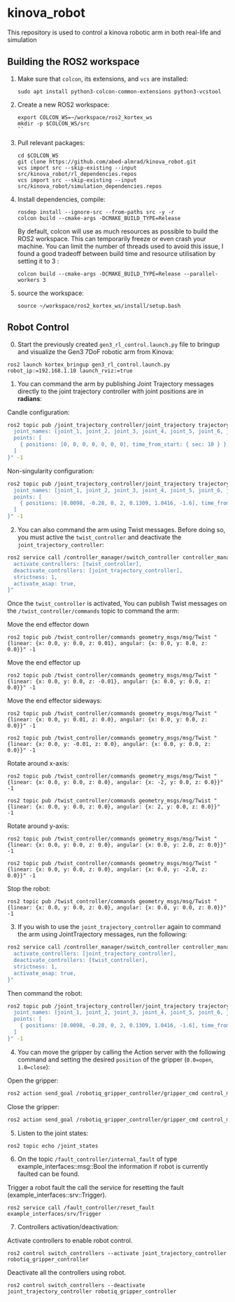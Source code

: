 # kinova_robot
This repository is used to control a kinova robotic arm in both real-life and simulation

## Building the ROS2 workspace
1. Make sure that `colcon`, its extensions, and `vcs` are installed:
   ```
   sudo apt install python3-colcon-common-extensions python3-vcstool
   ```

2. Create a new ROS2 workspace:
   ```
   export COLCON_WS=~/workspace/ros2_kortex_ws
   mkdir -p $COLCON_WS/src
   ``

3. Pull relevant packages:
   ```
   cd $COLCON_WS
   git clone https://github.com/abed-almrad/kinova_robot.git
   vcs import src --skip-existing --input src/kinova_robot/rl_dependencies.repos
   vcs import src --skip-existing --input src/kinova_robot/simulation_dependencies.repos
   ```

4. Install dependencies, compile:
   ```
   rosdep install --ignore-src --from-paths src -y -r
   colcon build --cmake-args -DCMAKE_BUILD_TYPE=Release
   ```
   By default, colcon will use as much resources as possible to build the ROS2 workspace. This can temporarily freeze or even crash your machine. You can limit the number of threads used to avoid this issue, I found a good tradeoff between build time and resource utilisation by setting it to 3 :
   ```
   colcon build --cmake-args -DCMAKE_BUILD_TYPE=Release --parallel-workers 3
   ```

5. source the workspace:
   ``` 
   source ~/workspace/ros2_kortex_ws/install/setup.bash
   ```

## Robot Control

0. Start the previously created `gen3_rl_control.launch.py` file to bringup and visualize the Gen3 7DoF robotic arm from Kinova:

```
ros2 launch kortex_bringup gen3_rl_control.launch.py robot_ip:=192.168.1.10 launch_rviz:=true
```

1. You can command the arm by publishing Joint Trajectory messages directly to the joint trajectory controller with joint positions are in **radians**:

Candle configuration:

```bash
ros2 topic pub /joint_trajectory_controller/joint_trajectory trajectory_msgs/JointTrajectory "{
  joint_names: [joint_1, joint_2, joint_3, joint_4, joint_5, joint_6, joint_7],
  points: [
    { positions: [0, 0, 0, 0, 0, 0, 0], time_from_start: { sec: 10 } },
  ]
}" -1
```

Non-singularity configuration:

```bash
ros2 topic pub /joint_trajectory_controller/joint_trajectory trajectory_msgs/JointTrajectory "{
  joint_names: [joint_1, joint_2, joint_3, joint_4, joint_5, joint_6, joint_7],
  points: [
    { positions: [0.0098, -0.28, 0, 2, 0.1309, 1.0416, -1.6], time_from_start: { sec: 10 } },
  ]
}" -1
```

2. You can also command the arm using Twist messages. Before doing so, you must active the `twist_controller` and deactivate the `joint_trajectory_controller`:
```bash
ros2 service call /controller_manager/switch_controller controller_manager_msgs/srv/SwitchController "{
  activate_controllers: [twist_controller],
  deactivate_controllers: [joint_trajectory_controller],
  strictness: 1,
  activate_asap: true,
}"
```
Once the `twist_controller` is activated, You can publish Twist messages on the `/twist_controller/commands` topic to command the arm:

Move the end effector down

```
ros2 topic pub /twist_controller/commands geometry_msgs/msg/Twist "{linear: {x: 0.0, y: 0.0, z: 0.01}, angular: {x: 0.0, y: 0.0, z: 0.0}}" -1
```
Move the end effector up
```
ros2 topic pub /twist_controller/commands geometry_msgs/msg/Twist "{linear: {x: 0.0, y: 0.0, z: -0.01}, angular: {x: 0.0, y: 0.0, z: 0.0}}" -1
```

Move the end effector sideways:
```
ros2 topic pub /twist_controller/commands geometry_msgs/msg/Twist "{linear: {x: 0.0, y: 0.01, z: 0.0}, angular: {x: 0.0, y: 0.0, z: 0.0}}" -1
```

```
ros2 topic pub /twist_controller/commands geometry_msgs/msg/Twist "{linear: {x: 0.0, y: -0.01, z: 0.0}, angular: {x: 0.0, y: 0.0, z: 0.0}}" -1
```

Rotate around x-axis:
```
ros2 topic pub /twist_controller/commands geometry_msgs/msg/Twist "{linear: {x: 0.0, y: 0.0, z: 0.0}, angular: {x: -2, y: 0.0, z: 0.0}}" -1
```

```
ros2 topic pub /twist_controller/commands geometry_msgs/msg/Twist "{linear: {x: 0.0, y: 0.0, z: 0.0}, angular: {x: 2, y: 0.0, z: 0.0}}" -1
```

Rotate around y-axis:
```
ros2 topic pub /twist_controller/commands geometry_msgs/msg/Twist "{linear: {x: 0.0, y: 0.0, z: 0.0}, angular: {x: 0.0, y: 2.0, z: 0.0}}" -1
```

```
ros2 topic pub /twist_controller/commands geometry_msgs/msg/Twist "{linear: {x: 0.0, y: 0.0, z: 0.0}, angular: {x: 0.0, y: -2.0, z: 0.0}}" -1
```

Stop the robot:
```
ros2 topic pub /twist_controller/commands geometry_msgs/msg/Twist "{linear: {x: 0.0, y: 0.0, z: 0.0}, angular: {x: 0.0, y: 0.0, z: 0.0}}" -1
```

3. If you wish to use the `joint_trajectory_controller` again to command the arm using JointTrajectory messages, run the following:
```bash
ros2 service call /controller_manager/switch_controller controller_manager_msgs/srv/SwitchController "{
  activate_controllers: [joint_trajectory_controller],
  deactivate_controllers: [twist_controller],
  strictness: 1,
  activate_asap: true,
}"
```

Then command the robot:

```bash
ros2 topic pub /joint_trajectory_controller/joint_trajectory trajectory_msgs/JointTrajectory "{
  joint_names: [joint_1, joint_2, joint_3, joint_4, joint_5, joint_6, joint_7],
  points: [
    { positions: [0.0098, -0.28, 0, 2, 0.1309, 1.0416, -1.6], time_from_start: { sec: 10 } },
  ]
}" -1
```

4. You can move the gripper by calling the Action server with the following command and setting the desired `position` of the gripper (`0.0=open`, `1.0=close`):

Open the gripper:

```bash
ros2 action send_goal /robotiq_gripper_controller/gripper_cmd control_msgs/action/GripperCommand "{command:{position: 0.0, max_effort: 100.0}}"
```

Close the gripper:

```bash
ros2 action send_goal /robotiq_gripper_controller/gripper_cmd control_msgs/action/GripperCommand "{command:{position: 1.0, max_effort: 100.0}}"
```
5. Listen to the joint states:
```
ros2 topic echo /joint_states
```

6. On the topic `/fault_controller/internal_fault` of type example_interfaces::msg::Bool the information if robot is currently faulted can be found.

Trigger a robot fault the call the service for resetting the fault (example_interfaces::srv::Trigger).

```
ros2 service call /fault_controller/reset_fault example_interfaces/srv/Trigger
```

7. Controllers activation/deactivation:

Activate controllers to enable robot control.

```
ros2 control switch_controllers --activate joint_trajectory_controller robotiq_gripper_controller
```

Deactivate all the controllers using robot.

```
ros2 control switch_controllers --deactivate joint_trajectory_controller robotiq_gripper_controller
```
